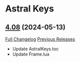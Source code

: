 # Astral Keys

## [4.08](https://github.com/astralguild/AstralKeys/tree/4.08) (2024-05-13)
[Full Changelog](https://github.com/astralguild/AstralKeys/compare/4.07...4.08) [Previous Releases](https://github.com/astralguild/AstralKeys/releases)

- Update AstralKeys.toc  
- Update Frame.lua  
